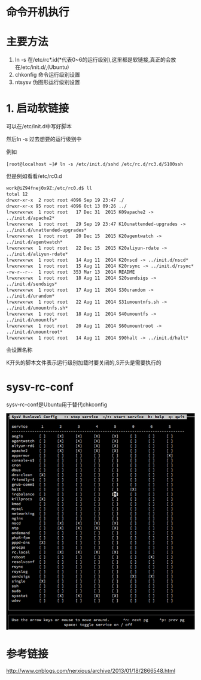 # 命令开机执行

# 主要方法

1. ln -s 在/etc/rc*.id(*代表0~6的运行级别),这里都是软链接,真正的会放在/etc/init.d/,(Ubuntu)
2. chkonfig 命令运行级别设置
3. ntsysv 伪图形运行级别设置

# 1. 启动软链接

可以在/etc/init.d中写好脚本

然后ln -s 过去想要的运行级别中

例如

`[root@localhost ~]# ln -s /etc/init.d/sshd /etc/rc.d/rc3.d/S100ssh`

但是例如看看/etc/rc0.d

```shell
work@iZ94fnej0x9Z:/etc/rc0.d$ ll
total 12
drwxr-xr-x  2 root root 4096 Sep 19 23:47 ./
drwxr-xr-x 95 root root 4096 Oct 13 09:26 ../
lrwxrwxrwx  1 root root   17 Dec 31  2015 K09apache2 -> ../init.d/apache2*
lrwxrwxrwx  1 root root   29 Sep 19 23:47 K10unattended-upgrades -> ../init.d/unattended-upgrades*
lrwxrwxrwx  1 root root   20 Dec 15  2015 K20agentwatch -> ../init.d/agentwatch*
lrwxrwxrwx  1 root root   22 Dec 15  2015 K20aliyun-rdate -> ../init.d/aliyun-rdate*
lrwxrwxrwx  1 root root   14 Aug 11  2014 K20nscd -> ../init.d/nscd*
lrwxrwxrwx  1 root root   15 Aug 11  2014 K20rsync -> ../init.d/rsync*
-rw-r--r--  1 root root  353 Mar 13  2014 README
lrwxrwxrwx  1 root root   18 Aug 11  2014 S20sendsigs -> ../init.d/sendsigs*
lrwxrwxrwx  1 root root   17 Aug 11  2014 S30urandom -> ../init.d/urandom*
lrwxrwxrwx  1 root root   22 Aug 11  2014 S31umountnfs.sh -> ../init.d/umountnfs.sh*
lrwxrwxrwx  1 root root   18 Aug 11  2014 S40umountfs -> ../init.d/umountfs*
lrwxrwxrwx  1 root root   20 Aug 11  2014 S60umountroot -> ../init.d/umountroot*
lrwxrwxrwx  1 root root   14 Aug 11  2014 S90halt -> ../init.d/halt*
```

会设置名称

K开头的脚本文件表示运行级别加载时要关闭的,S开头是需要执行的

# sysv-rc-conf

sysv-rc-conf是Ubuntu用于替代chkconfig

![sysv-rc-conf](QQ20161014-1.png)





# 参考链接

<http://www.cnblogs.com/nerxious/archive/2013/01/18/2866548.html>